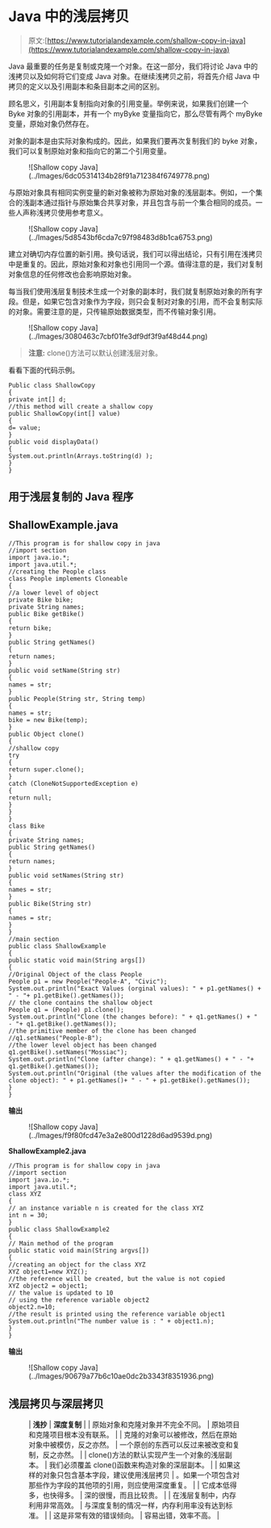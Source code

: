 # Java 中的浅层拷贝

> 原文:[https://www.tutorialandexample.com/shallow-copy-in-java](https://www.tutorialandexample.com/shallow-copy-in-java)

Java 最重要的任务是复制或克隆一个对象。在这一部分，我们将讨论 Java 中的浅拷贝以及如何将它们变成 Java 对象。在继续浅拷贝之前，将首先介绍 Java 中拷贝的定义以及引用副本和条目副本之间的区别。

顾名思义，引用副本复制指向对象的引用变量。举例来说，如果我们创建一个 Byke 对象的引用副本，并有一个 myByke 变量指向它，那么尽管有两个 myByke 变量，原始对象仍然存在。

对象的副本是由实际对象构成的。因此，如果我们要再次复制我们的 byke 对象，我们可以复制原始对象和指向它的第二个引用变量。

<figure class="wp-block-image">![Shallow copy Java](../Images/6dc05314134b28f91a712384f6749778.png)</figure>

与原始对象具有相同实例变量的新对象被称为原始对象的浅层副本。例如，一个集合的浅副本通过指针与原始集合共享对象，并且包含与前一个集合相同的成员。一些人声称浅拷贝使用参考意义。

<figure class="wp-block-image">![Shallow copy Java](../Images/5d8543bf6cda7c97f98483d8b1ca6753.png)</figure>

建立对确切内存位置的新引用。换句话说，我们可以得出结论，只有引用在浅拷贝中是重复的。因此，原始对象和对象也引用同一个源。值得注意的是，我们对复制对象信息的任何修改也会影响原始对象。

每当我们使用浅层复制技术生成一个对象的副本时，我们就复制原始对象的所有字段。但是，如果它包含对象作为字段，则只会复制对对象的引用，而不会复制实际的对象。需要注意的是，只传输原始数据类型，而不传输对象引用。

<figure class="wp-block-image">![Shallow copy Java](../Images/3080463c7cbf01fe3df9df3f9af48d44.png)</figure>

> **注意:** clone()方法可以默认创建浅层对象。

看看下面的代码示例。

```
Public class ShallowCopy  
{  
private int[] d;  
//this method will create a shallow copy 
public ShallowCopy(int[] value)   
{  
d= value;  
}  
public void displayData()   
{  
System.out.println(Arrays.toString(d) );  
}  
} 
```

## 用于浅层复制的 Java 程序

## ShallowExample.java

```
//This program is for shallow copy in java
//import section
import java.io.*;
import java.util.*;
//creating the People class 
class People implements Cloneable   
{  
//a lower level of object
private Bike bike;  
private String names;  
public Bike getBike()   
{  
return bike;  
}  
public String getNames()   
{  
return names;  
}  
public void setName(String str)   
{  
names = str;  
}  
public People(String str, String temp)   
{  
names = str;  
bike = new Bike(temp);  
}  
public Object clone()   
{  
//shallow copy  
try   
{  
return super.clone();  
}   
catch (CloneNotSupportedException e)   
{  
return null;  
}  
}  
}  
class Bike   
{  
private String names;  
public String getNames()   
{  
return names;  
}  
public void setNames(String str)   
{  
names = str;  
}  
public Bike(String str)   
{  
names = str;  
}  
}  
//main section
public class ShallowExample 
{  
public static void main(String args[])   
{  
//Original Object of the class People 
People p1 = new People("People-A", "Civic");  
System.out.println("Exact Values (orginal values): " + p1.getNames() + " - "+ p1.getBike().getNames());  
// the clone contains the shallow object 
People q1 = (People) p1.clone();  
System.out.println("Clone (the changes before): " + q1.getNames() + " - "+ q1.getBike().getNames());  
//the primitive member of the clone has been changed  
//q1.setNames("People-B");  
//the lower level object has been changed
q1.getBike().setNames("Mossiac");  
System.out.println("Clone (after change): " + q1.getNames() + " - "+ q1.getBike().getNames());  
System.out.println("Original (the values after the modification of the clone object): " + p1.getNames()+ " - " + p1.getBike().getNames());  
}  
} 
```

**输出**

<figure class="wp-block-image">![Shallow copy Java](../Images/f9f80fcd47e3a2e800d1228d6ad9539d.png)</figure>

**ShallowExample2.java**

```
//This program is for shallow copy in java
//import section
import java.io.*;
import java.util.*;
class XYZ
{  
// an instance variable n is created for the class XYZ  
int n = 30;  
}  
public class ShallowExample2   
{     
// Main method of the program 
public static void main(String argvs[])   
{  
//creating an object for the class XYZ  
XYZ object1=new XYZ();  
//the reference will be created, but the value is not copied
XYZ object2 = object1;  
// the value is updated to 10  
// using the reference variable object2  
object2.n=10; 
//the result is printed using the reference variable object1 
System.out.println("The number value is : " + object1.n);  
}  
} 
```

**输出**

<figure class="wp-block-image">![Shallow copy Java](../Images/90679a77b6c10ae0dc2b3343f8351936.png)</figure>

## 浅层拷贝与深层拷贝

<figure class="wp-block-table">

| **浅抄** | **深度复制** |
| 原始对象和克隆对象并不完全不同。 | 原始项目和克隆项目根本没有联系。 |
| 克隆的对象可以被修改，然后在原始对象中被模仿，反之亦然。 | 一个原创的东西可以反过来被改变和复制，反之亦然。 |
| clone()方法的默认实现产生一个对象的浅层副本。 | 我们必须覆盖 clone()函数来构造对象的深层副本。 |
| 如果这样的对象只包含基本字段，建议使用浅层拷贝 | 。如果一个项包含对那些作为字段的其他项的引用，则应使用深度重复。 |
| 它成本低得多，也快得多。 | 深的很慢，而且比较贵。 |
| 在浅层复制中，内存利用非常高效。 | 与深度复制的情况一样，内存利用率没有达到标准。 |
| 这是非常有效的错误倾向。 | 容易出错，效率不高。 |

</figure>